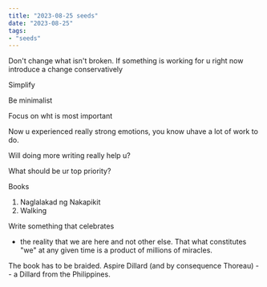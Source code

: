 ```yaml
---
title: "2023-08-25 seeds"
date: "2023-08-25"
tags:
- "seeds"
---
```

Don't change what isn't broken. If something is working for u right now introduce a change conservatively

Simplify

Be minimalist

Focus on wht is most important

Now u experienced really strong emotions, you know uhave a lot of work to do.

Will doing more writing really help u?

What should be ur top priority?

Books
1. Naglalakad ng Nakapikit
2. Walking 

Write something that celebrates
- the reality that we are here and not other else. That what constitutes "we" at any given time is a product of millions of miracles.

The book has to be braided.
Aspire Dillard (and by consequence Thoreau) -- a Dillard from the Philippines.